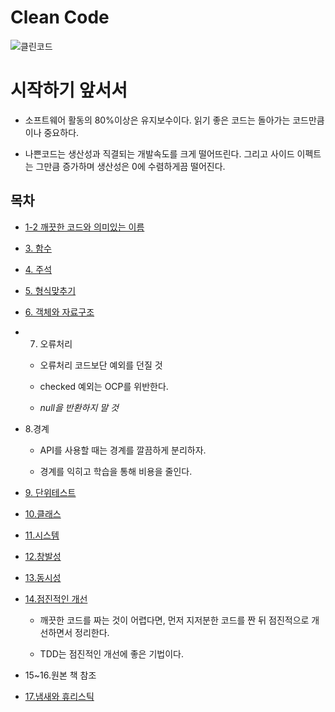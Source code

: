 # Clean Code

![클린코드](https://lh3.googleusercontent.com/proxy/fPP-GdvSoTkYl2kGDEZlEfjIZF4jCcY1ISVAgccYbVsSlUTbie6wy_96ZZhCzL2o9yQgUvT3CSCX1uthf--yEdcQwyIrR_FnF-tYiHsgSGnC5nh7wo2gRA)

# 시작하기 앞서서 

- 소프트웨어 활동의 80%이상은 유지보수이다. 읽기 좋은 코드는 돌아가는 코드만큼이나 중요하다.

- 나쁜코드는 생산성과 직결되는 개발속도를 크게 떨어뜨린다. 그리고 사이드 이펙트는 그만큼 증가하며 생산성은 0에 수렴하게끔 떨어진다.

## 목차

- [1-2 깨끗한 코드와 의미있는 이름](./1-2.깨끗한코드,의미있는이름.md)
- [3. 함수](./3.함수.md)
- [4. 주석](./4.주석.md)
- [5. 형식맞추기](./5.형식맞추기.md)
- [6. 객체와 자료구조](./6.객체와자료구조.md)

- 7. 오류처리
    + 오류처리 코드보단 예외를 던질 것
    
    + checked 예외는 OCP를 위반한다.
    
    + *null을 반환하지 말 것*

- 8.경계
    + API를 사용할 때는 경계를 깔끔하게 분리하자.
    
    + 경계를 익히고 학습을 통해 비용을 줄인다.

- [9. 단위테스트](./9.단위테스트.md)

- [10.클래스](./10.클래스.md)

- [11.시스템](./11.시스템.md)

- [12.창발성](./12.창발성.md)

- [13.동시성](./13.동시성.md)

- [14.점진적인 개선]()
    + 깨끗한 코드를 짜는 것이 어렵다면, 먼저 지저분한 코드를 짠 뒤 점진적으로 개선하면서 정리한다.
    
    + TDD는 점진적인 개선에 좋은 기법이다.

- 15~16.원본 책 참조

- [17.냄새와 휴리스틱](./17.냄새와휴리스틱.md)



